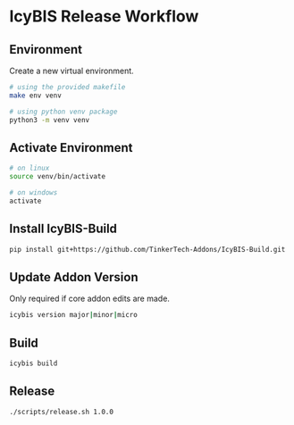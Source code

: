 # IcyBIS Release Workflow

## Environment

Create a new virtual environment.

```bash
# using the provided makefile
make env venv

# using python venv package
python3 -m venv venv
```

## Activate Environment

```bash
# on linux
source venv/bin/activate

# on windows
activate
```

## Install IcyBIS-Build

```bash
pip install git+https://github.com/TinkerTech-Addons/IcyBIS-Build.git
```

## Update Addon Version

Only required if core addon edits are made.

```bash
icybis version major|minor|micro
```

## Build

```bash
icybis build
```

## Release

```bash
./scripts/release.sh 1.0.0
```
